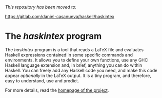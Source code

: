 _This repository has been moved to:_

https://gitlab.com/daniel-casanueva/haskell/haskintex

# The *haskintex* program

The *haskintex* program is a tool that reads a LaTeX file and evaluates Haskell expressions contained
in some specific commands and environments. It allows you to define your own functions, use any GHC Haskell language
extension and, in brief, anything you can do within Haskell. You can freely add any Haskell code you need, and make
this code appear *optionally* in the LaTeX output. It is a tiny program, and therefore, easy to understand, use and
predict.

For more details, read the
[homepage of the project](http://daniel-diaz.github.io/projects/haskintex).
